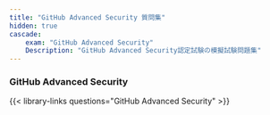 ```yaml
---
title: "GitHub Advanced Security 質問集"
hidden: true
cascade:
    exam: "GitHub Advanced Security"
    Description: "GitHub Advanced Security認定試験の模擬試験問題集"
---
```


### GitHub Advanced Security
{{< library-links questions="GitHub Advanced Security" >}}